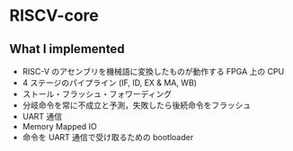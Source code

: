 # RISCV-core

## What I implemented

- RISC-V のアセンブリを機械語に変換したものが動作する FPGA 上の CPU
- 4 ステージのパイプライン (IF, ID, EX & MA, WB)
- ストール・フラッシュ・フォワーディング
- 分岐命令を常に不成立と予測，失敗したら後続命令をフラッシュ
- UART 通信
- Memory Mapped IO
- 命令を UART 通信で受け取るための bootloader
